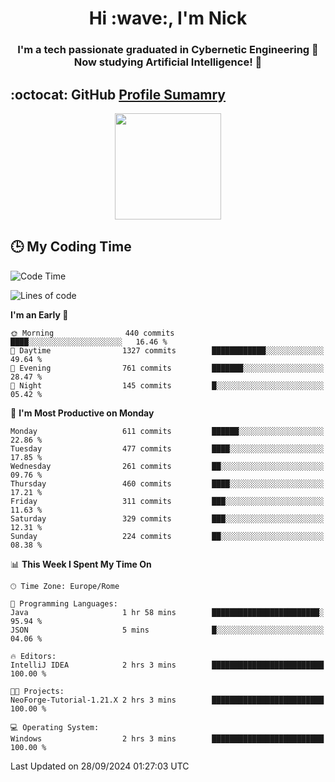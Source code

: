 <h1 align="center">Hi :wave:, I'm Nick</h1>

<h3 align="center">I'm a tech passionate graduated in Cybernetic Engineering 🤖<br>
Now studying Artificial Intelligence! 🧠</h3>


## :octocat: GitHub <a href="https://github.com/vn7n24fzkq/github-profile-summary-cards">Profile Sumamry</a>

<p align="center">
   <img style="height:170px;display:inline-block"  src="http://github-profile-summary-cards.vercel.app/api/cards/profile-details?username=CodeClimberNT&theme=github_dark" />
<!--    <img style="height:170px;display:inline-block"  src="http://github-profile-summary-cards.vercel.app/api/cards/repos-per-language?username=CodeClimberNT&theme=github_dark&exclude=" /> -->
</p>

 ## :clock3: My Coding Time 
 
<!--START_SECTION:waka-->
![Code Time](http://img.shields.io/badge/Code%20Time-372%20hrs%2010%20mins-blue)

![Lines of code](https://img.shields.io/badge/From%20Hello%20World%20I%27ve%20Written-3.1%20million%20lines%20of%20code-blue)

**I'm an Early 🐤** 

```text
🌞 Morning                440 commits         ████░░░░░░░░░░░░░░░░░░░░░   16.46 % 
🌆 Daytime                1327 commits        ████████████░░░░░░░░░░░░░   49.64 % 
🌃 Evening                761 commits         ███████░░░░░░░░░░░░░░░░░░   28.47 % 
🌙 Night                  145 commits         █░░░░░░░░░░░░░░░░░░░░░░░░   05.42 % 
```
📅 **I'm Most Productive on Monday** 

```text
Monday                   611 commits         ██████░░░░░░░░░░░░░░░░░░░   22.86 % 
Tuesday                  477 commits         ████░░░░░░░░░░░░░░░░░░░░░   17.85 % 
Wednesday                261 commits         ██░░░░░░░░░░░░░░░░░░░░░░░   09.76 % 
Thursday                 460 commits         ████░░░░░░░░░░░░░░░░░░░░░   17.21 % 
Friday                   311 commits         ███░░░░░░░░░░░░░░░░░░░░░░   11.63 % 
Saturday                 329 commits         ███░░░░░░░░░░░░░░░░░░░░░░   12.31 % 
Sunday                   224 commits         ██░░░░░░░░░░░░░░░░░░░░░░░   08.38 % 
```


📊 **This Week I Spent My Time On** 

```text
🕑︎ Time Zone: Europe/Rome

💬 Programming Languages: 
Java                     1 hr 58 mins        ████████████████████████░   95.94 % 
JSON                     5 mins              █░░░░░░░░░░░░░░░░░░░░░░░░   04.06 % 

🔥 Editors: 
IntelliJ IDEA            2 hrs 3 mins        █████████████████████████   100.00 % 

🐱‍💻 Projects: 
NeoForge-Tutorial-1.21.X 2 hrs 3 mins        █████████████████████████   100.00 % 

💻 Operating System: 
Windows                  2 hrs 3 mins        █████████████████████████   100.00 % 
```


 Last Updated on 28/09/2024 01:27:03 UTC
<!--END_SECTION:waka-->

